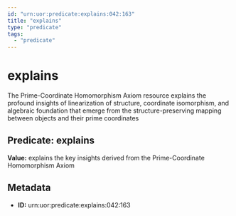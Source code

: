 ```yaml
---
id: "urn:uor:predicate:explains:042:163"
title: "explains"
type: "predicate"
tags:
  - "predicate"
---
```


# explains

The Prime-Coordinate Homomorphism Axiom resource explains the profound insights of linearization of structure, coordinate isomorphism, and algebraic foundation that emerge from the structure-preserving mapping between objects and their prime coordinates

## Predicate: explains

**Value:** explains the key insights derived from the Prime-Coordinate Homomorphism Axiom

## Metadata

- **ID:** urn:uor:predicate:explains:042:163
